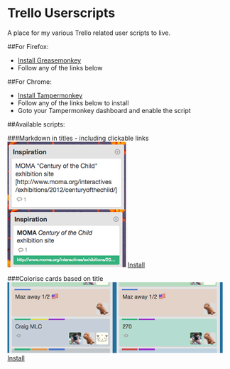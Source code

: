 Trello Userscripts
==================
A place for my various Trello related user scripts to live.

##For Firefox:
- [Install Greasemonkey](https://addons.mozilla.org/en-US/firefox/addon/greasemonkey/)
- Follow any of the links below


##For Chrome:
- [Install Tampermonkey](https://chrome.google.com/webstore/detail/tampermonkey/dhdgffkkebhmkfjojejmpbldmpobfkfo?hl=en)
- Follow any of the links below to install
- Goto your Tampermonkey dashboard and enable the script

##Available scripts:

###Markdown in titles - including clickable links
![Before and after](https://raw.githubusercontent.com/jonnyscholes/trello-scripts/master/trellothing.png)
[Install](https://github.com/jonnyscholes/trello-scripts/raw/master/title-markdown.user.js)

###Colorise cards based on title
![Before and after](https://raw.githubusercontent.com/jonnyscholes/trello-scripts/master/colorise.png)
[Install](https://github.com/jonnyscholes/trello-scripts/raw/master/card-color.user.js)